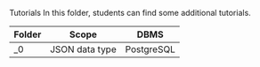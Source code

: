 Tutorials
In this folder, students can find some additional tutorials.

| **Folder** | **Scope** | **DBMS** |
|------|------|-----|
| _0 | JSON data type | PostgreSQL |

